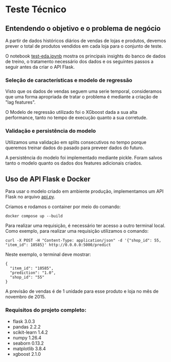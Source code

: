# Teste Técnico

## Entendendo o objetivo e o problema de negócio

A partir de dados históricos diários de vendas de lojas e produtos, devemos prever o total de produtos vendidos em cada loja para o conjunto de teste.

O notebook [test-eda.ipynb](test-eda.ipynb) mostra os principais insights do banco de dados de treino, o tratamento necessário dos dados e os seguintes passos a seguir antes da criar o API Flask.

### Seleção de características e modelo de regressão

Visto que os dados de vendas seguem uma serie temporal, consideramos que uma forma apropriada de tratar o problema é mediante a criação de "lag features".

O Modelo de regressão utilizado foi o XGboost dada a sua alta performance, tanto no tempo de execução quanto a sua corretude. 

### Validação e persistência do modelo

Utilizamos uma validação em splits consecutivos no tempo porque queremos treinar dados do pasado para preveer dados do futuro.

A persistência do modelo foi implementado mediante pickle. Foram salvos tanto o modelo quanto os dados dos features adicionais criados.

## Uso de API Flask e Docker

Para usar o modelo criado em ambiente produção, implementamos um API Flask no arquivo [api.py](api.py). 

Criamos e rodamos o container por meio do comando:

```
docker compose up --build
```

Para realizar uma requisição, é necessário ter acesso a outro terminal local. Como exemplo, para realizar uma requisição utilizamos o comando:

```
curl -X POST -H "Content-Type: application/json" -d '{"shop_id": 55, "item_id": 10585}' http://0.0.0.0:5000/predict
```

Neste exemplo, o terminal deve mostrar:
```
{
  "item_id": "10585",
  "prediction": "1.0",
  "shop_id": "55"
}
```

A previsão de vendas é de 1 unidade para esse produto e loja no mês de novembro de 2015.

### Requisitos do projeto completo:
  - flask 3.0.3
  - pandas 2.2.2
  - scikit-learn 1.4.2
  - numpy 1.26.4
  - seaborn 0.13.2
  - matplotlib 3.8.4
  - xgboost 2.1.0
